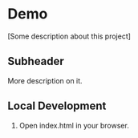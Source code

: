 # Demo

[Some description about this project]

## Subheader

More description on it.

## Local Development

1. Open index.html in your browser.

